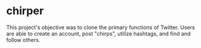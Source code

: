 # chirper
This project's objective was to clone the primary functions of Twitter. Users are able to create an account, post "chirps", utilize hashtags, and find and follow others.